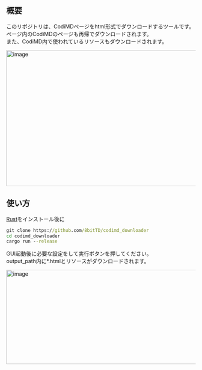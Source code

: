 ## 概要
このリポジトリは、CodiMDページをhtml形式でダウンロードするツールです。<br>
ページ内のCodiMDのページも再帰でダウンロードされます。<br>
また、CodiMD内で使われているリソースもダウンロードされます。

<img width="669" height="362" alt="image" src="https://github.com/user-attachments/assets/5ea08764-31b9-4bd9-8b10-6a2f9321b071" />

## 使い方
[Rust](https://rust-lang.org/ja/)をインストール後に
```cmd
git clone https://github.com/8bitTD/codimd_downloader
cd codimd_downloader
cargo run --release
```
GUI起動後に必要な設定をして実行ボタンを押してください。<br>
output_path内に*.htmlとリソースがダウンロードされます。<br>

<img width="562" height="251" alt="image" src="https://github.com/user-attachments/assets/7cb1fcc5-5317-4f27-8724-c2de098cbc15" />

